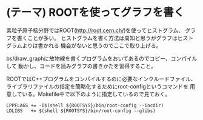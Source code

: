 (テーマ) ROOTを使ってグラフを書く
=================================

素粒子原子核分野ではROOT(http://root.cern.ch/)を使ってヒストグラム、
グラフを書くことが多い。
ヒストグラムを書く方法は周知と思うがグラフはヒストグラムよりは書かれる
機会がないと思うのでここで取り上げる。

bs/draw_graphに放物線を書くプログラムをおいてあるのでコピー、コンパイルして
動かし、コードを読みグラフの書きかたを習得すること。

ROOTではC++プログラムをコンパイルするのに必要なインクルードファイル、
ライブラリファイルの指定を簡略化するためにroot-configというコマンドを
用意している。Makefile中で以下のように指定しているので見ておく。

    CPPFLAGS += -I$(shell ${ROOTSYS}/bin/root-config --incdir)
    LDLIBS   += $(shell ${ROOTSYS}/bin/root-config --glibs)




